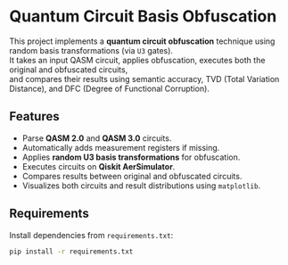 # Quantum Circuit Basis Obfuscation

This project implements a **quantum circuit obfuscation** technique using random basis transformations (via `U3` gates).  
It takes an input QASM circuit, applies obfuscation, executes both the original and obfuscated circuits,  
and compares their results using semantic accuracy, TVD (Total Variation Distance), and DFC (Degree of Functional Corruption).

## Features
- Parse **QASM 2.0** and **QASM 3.0** circuits.
- Automatically adds measurement registers if missing.
- Applies **random U3 basis transformations** for obfuscation.
- Executes circuits on **Qiskit AerSimulator**.
- Compares results between original and obfuscated circuits.
- Visualizes both circuits and result distributions using `matplotlib`.

## Requirements
Install dependencies from `requirements.txt`:
```bash
pip install -r requirements.txt
